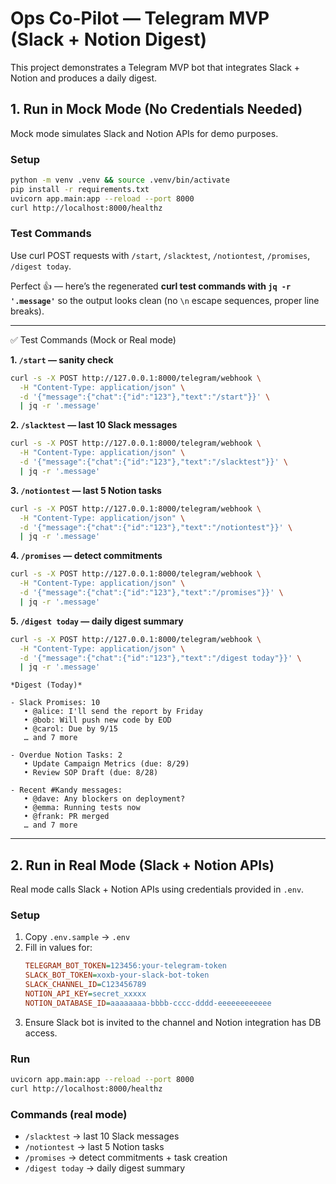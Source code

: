 # Ops Co-Pilot — Telegram MVP (Slack + Notion Digest)

This project demonstrates a Telegram MVP bot that integrates Slack + Notion and produces a daily digest.

## 1. Run in Mock Mode (No Credentials Needed)
Mock mode simulates Slack and Notion APIs for demo purposes.

### Setup
```bash
python -m venv .venv && source .venv/bin/activate
pip install -r requirements.txt
uvicorn app.main:app --reload --port 8000
curl http://localhost:8000/healthz
```

### Test Commands
Use curl POST requests with `/start`, `/slacktest`, `/notiontest`, `/promises`, `/digest today`.

Perfect 👍 — here’s the regenerated **curl test commands with `jq -r '.message'`** so the output looks clean (no `\n` escape sequences, proper line breaks).

---

✅ Test Commands (Mock or Real mode)

**1. `/start` — sanity check**

```bash
curl -s -X POST http://127.0.0.1:8000/telegram/webhook \
  -H "Content-Type: application/json" \
  -d '{"message":{"chat":{"id":"123"},"text":"/start"}}' \
  | jq -r '.message'
```

**2. `/slacktest` — last 10 Slack messages**

```bash
curl -s -X POST http://127.0.0.1:8000/telegram/webhook \
  -H "Content-Type: application/json" \
  -d '{"message":{"chat":{"id":"123"},"text":"/slacktest"}}' \
  | jq -r '.message'
```

**3. `/notiontest` — last 5 Notion tasks**

```bash
curl -s -X POST http://127.0.0.1:8000/telegram/webhook \
  -H "Content-Type: application/json" \
  -d '{"message":{"chat":{"id":"123"},"text":"/notiontest"}}' \
  | jq -r '.message'
```

**4. `/promises` — detect commitments**

```bash
curl -s -X POST http://127.0.0.1:8000/telegram/webhook \
  -H "Content-Type: application/json" \
  -d '{"message":{"chat":{"id":"123"},"text":"/promises"}}' \
  | jq -r '.message'
```

**5. `/digest today` — daily digest summary**

```bash
curl -s -X POST http://127.0.0.1:8000/telegram/webhook \
  -H "Content-Type: application/json" \
  -d '{"message":{"chat":{"id":"123"},"text":"/digest today"}}' \
  | jq -r '.message'
```

```
*Digest (Today)*

- Slack Promises: 10
   • @alice: I'll send the report by Friday
   • @bob: Will push new code by EOD
   • @carol: Due by 9/15
   … and 7 more

- Overdue Notion Tasks: 2
   • Update Campaign Metrics (due: 8/29)
   • Review SOP Draft (due: 8/28)

- Recent #Kandy messages:
   • @dave: Any blockers on deployment?
   • @emma: Running tests now
   • @frank: PR merged 
   … and 7 more
```

---




## 2. Run in Real Mode (Slack + Notion APIs)
Real mode calls Slack + Notion APIs using credentials provided in `.env`.

### Setup
1. Copy `.env.sample` → `.env`
2. Fill in values for:
   ```ini
   TELEGRAM_BOT_TOKEN=123456:your-telegram-token
   SLACK_BOT_TOKEN=xoxb-your-slack-bot-token
   SLACK_CHANNEL_ID=C123456789
   NOTION_API_KEY=secret_xxxxx
   NOTION_DATABASE_ID=aaaaaaaa-bbbb-cccc-dddd-eeeeeeeeeeee
   ```
3. Ensure Slack bot is invited to the channel and Notion integration has DB access.

### Run
```bash
uvicorn app.main:app --reload --port 8000
curl http://localhost:8000/healthz
```

### Commands (real mode)
- `/slacktest` → last 10 Slack messages
- `/notiontest` → last 5 Notion tasks
- `/promises` → detect commitments + task creation
- `/digest today` → daily digest summary
